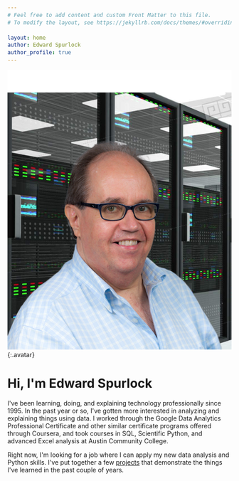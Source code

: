 ```yaml
---
# Feel free to add content and custom Front Matter to this file.
# To modify the layout, see https://jekyllrb.com/docs/themes/#overriding-theme-defaults

layout: home
author: Edward Spurlock
author_profile: true
---
```

![Edward Spurlock](/assets/images/with_server.png){:.avatar}
# Hi, I'm Edward Spurlock
 I've been learning, doing, and explaining technology professionally since 1995. In the past year or so, I've gotten more interested in analyzing and explaining things using data. I worked through the Google Data Analytics Professional Certificate and other similar certificate programs offered through Coursera, and took courses in SQL, Scientific Python, and advanced Excel analysis at Austin Community College.

 Right now, I'm looking for a job where I can apply my new data analysis and Python skills. I've put together a few [projects](/projects) that demonstrate the things I've learned in the past couple of years.

